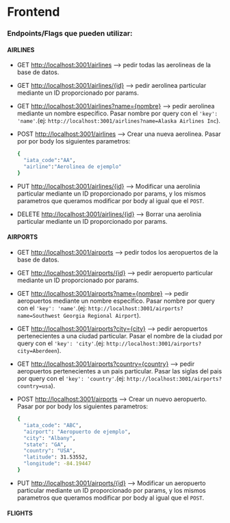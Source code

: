 # Frontend

### Endpoints/Flags que pueden utilizar:

#### AIRLINES

- GET <http://localhost:3001/airlines> --> pedir todas las aerolineas de la base de datos.
- GET <http://localhost:3001/airlines/{id}> --> pedir aerolinea particular mediante un ID proporcionado por params.
- GET <http://localhost:3001/airlines?name={nombre}> --> pedir aerolinea mediante un nombre específico. Pasar nombre por query con el `'key': 'name'`.(ej: `http://localhost:3001/airlines?name=Alaska Airlines Inc`).

- POST <http://localhost:3001/airlines> --> Crear una nueva aerolinea. Pasar por por body los siguientes parametros:

  ```bash
  {
    "iata_code":"AA",
    "airline":"Aerolinea de ejemplo"
  }
  ```

- PUT <http://localhost:3001/airlines/{id}> --> Modificar una aerolinia particular mediante un ID proporcionado por params, y los mismos parametros que queramos modificar por body al igual que el `POST`.

- DELETE <http://localhost:3001/airlines/{id}> --> Borrar una aerolinia particular mediante un ID proporcionado por params.

#### AIRPORTS

- GET <http://localhost:3001/airports> --> pedir todos los aeropuertos de la base de datos.
- GET <http://localhost:3001/airports/{id}> --> pedir aeropuerto particular mediante un ID proporcionado por params.
- GET <http://localhost:3001/airports?name={nombre}> --> pedir aeropuertos mediante un nombre específico. Pasar nombre por query con el `'key': 'name'`.(ej: `http://localhost:3001/airports?name=Southwest Georgia Regional Airport`).
- GET <http://localhost:3001/airports?city={city}> --> pedir aeropuertos pertenecientes a una ciudad particular. Pasar el nombre de la ciudad por query con el `'key': 'city'`.(ej: `http://localhost:3001/airports?city=Aberdeen`).
- GET <http://localhost:3001/airports?country={country}> --> pedir aeropuertos pertenecientes a un pais particular. Pasar las siglas del pais por query con el `'key': 'country'`.(ej: `http://localhost:3001/airports?country=usa`).

- POST <http://localhost:3001/airports> --> Crear un nuevo aeropuerto. Pasar por por body los siguientes parametros:

  ```bash
  {
    "iata_code": "ABC",
    "airport": "Aeropuerto de ejemplo",
    "city": "Albany",
    "state": "GA",
    "country": "USA",
    "latitude": 31.53552,
    "longitude": -84.19447
  }
  ```

- PUT <http://localhost:3001/airports/{id}> --> Modificar un aeropuerto particular mediante un ID proporcionado por params, y los mismos parametros que queramos modificar por body al igual que el `POST`.

#### FLIGHTS
